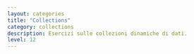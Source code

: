 ```yaml
---
layout: categories
title: "Collections"
category: collections
description: Esercizi sulle collezioni dinamiche di dati.
level: 12
---
```

